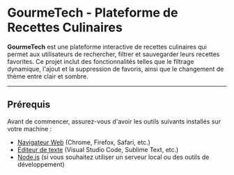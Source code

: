 # GourmeTech - Plateforme de Recettes Culinaires

**GourmeTech** est une plateforme interactive de recettes culinaires qui permet aux utilisateurs de rechercher, filtrer et sauvegarder leurs recettes favorites. Ce projet inclut des fonctionnalités telles que le filtrage dynamique, l'ajout et la suppression de favoris, ainsi que le changement de thème entre clair et sombre.

---

## Prérequis

Avant de commencer, assurez-vous d'avoir les outils suivants installés sur votre machine :

- [Navigateur Web](https://www.google.com/chrome/) (Chrome, Firefox, Safari, etc.)
- [Éditeur de texte](https://code.visualstudio.com/) (Visual Studio Code, Sublime Text, etc.)
- [Node.js](https://nodejs.org/) (si vous souhaitez utiliser un serveur local ou des outils de développement)
